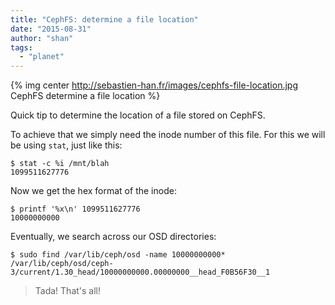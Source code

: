 ```yaml
---
title: "CephFS: determine a file location"
date: "2015-08-31"
author: "shan"
tags: 
  - "planet"
---
```


{% img center http://sebastien-han.fr/images/cephfs-file-location.jpg CephFS determine a file location %}

Quick tip to determine the location of a file stored on CephFS.

To achieve that we simply need the inode number of this file. For this we will be using `stat`, just like this:

```
$ stat -c %i /mnt/blah
1099511627776
```

Now we get the hex format of the inode:

```
$ printf '%x\n' 1099511627776
10000000000
```

Eventually, we search across our OSD directories:

```
$ sudo find /var/lib/ceph/osd -name 10000000000*
/var/lib/ceph/osd/ceph-3/current/1.30_head/10000000000.00000000__head_F0B56F30__1
```

  

> Tada! That's all!
